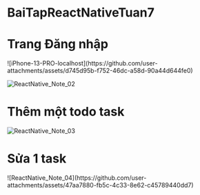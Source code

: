 # BaiTapReactNativeTuan7

<h1>Trang Đăng nhập</h1>
![iPhone-13-PRO-localhost](https://github.com/user-attachments/assets/d745d95b-f752-46dc-a58d-90a44d644fe0)

![ReactNative_Note_02](https://github.com/user-attachments/assets/23c8d08e-b8f3-4e97-8a06-b3fb019f4c09)

<h1>Thêm một todo task</h1>


![ReactNative_Note_03](https://github.com/user-attachments/assets/7f8ab828-e961-4647-85c8-35d87d80e3f8)


<h1>Sửa 1 task</h1>
![ReactNative_Note_04](https://github.com/user-attachments/assets/47aa7880-fb5c-4c33-8e62-c45789440dd7)


